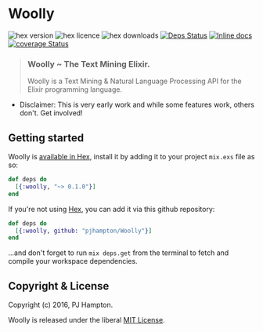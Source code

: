 # Woolly

![hex version](https://img.shields.io/hexpm/v/woolly.svg)
![hex licence](https://img.shields.io/hexpm/l/woolly.svg)
![hex downloads](https://img.shields.io/hexpm/dt/woolly.svg)
[![Deps Status](https://beta.hexfaktor.org/badge/all/github/pjhampton/Woolly.svg)](https://beta.hexfaktor.org/github/pjhampton/Woolly)
[![Inline docs](https://inch-ci.org/github/pjhampton/woolly.svg?branch=master)](https://inch-ci.org/github/pjhampton/woolly)
[![coverage Status](https://coveralls.io/repos/github/pjhampton/Woolly/badge.svg?branch=master)](https://coveralls.io/github/pjhampton/Woolly?branch=master)


> ### Woolly ~ The Text Mining Elixir.
> Woolly is a Text Mining & Natural Language Processing API for the Elixir programming language. 

- Disclaimer: This is very early work and while some features work, others don't. Get involved!

## Getting started

Woolly is [available in Hex](https://hex.pm/), install it by adding it to your project `mix.exs` file as so:

```elixir
def deps do
  [{:woolly, "~> 0.1.0"}]
end
```

If you're not using [Hex](http://hex.pm/), you can add it via this github repository:

```elixir
def deps do
  [{:woolly, github: "pjhampton/Woolly"}]
end
```
...and don't forget to run `mix deps.get` from the terminal to fetch and compile your workspace dependencies.

## Copyright & License

Copyright (c) 2016, PJ Hampton.

Woolly is released under the liberal <a href="http://pjhampton.mit-license.org/" target="_blank">MIT License</a>.

